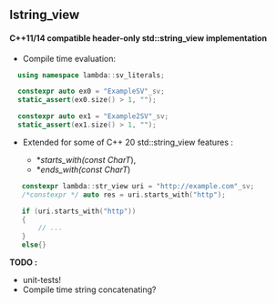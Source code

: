 ## lstring_view

#### C++11/14 compatible header-only **std::string_view** implementation       
  - Compile time evaluation: 
  ```c++
    using namespace lambda::sv_literals;

    constexpr auto ex0 = "ExampleSV"_sv;
    static_assert(ex0.size() > 1, "");

    constexpr auto ex1 = "Example2SV"_sv;
    static_assert(ex1.size() > 1, "");
```

  - Extended for some of C++ 20 std::string_view features :
  
      - **starts_with(const CharT*), 
      - **ends_with(const CharT*) 
 ```c++
    constexpr lambda::str_view uri = "http://example.com"_sv;
    /*constexpr */ auto res = uri.starts_with("http");

    if (uri.starts_with("http"))
    {
        // ...
    }
    else{}
```

**TODO :**
  - unit-tests!
  - Compile time string concatenating? 
    

    

    
